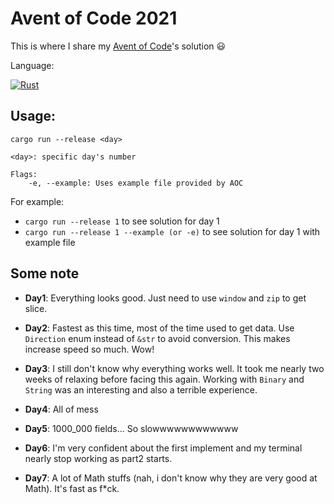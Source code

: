 # Avent of Code 2021

This is where I share my [Avent of Code](https://adventofcode.com)'s solution 😃

Language:

[![Rust](https://img.shields.io/badge/Rust%20and%20nothing%20more-ee7950.svg?style=for-the-badge&logo=rust)](#writteninrust)

## Usage:

```
cargo run --release <day>

<day>: specific day's number

Flags: 
    -e, --example: Uses example file provided by AOC
```

For example: 

- `cargo run --release 1` to see solution for day 1
- `cargo run --release 1 --example (or -e)` to see solution for day 1 with example file

## Some note

- **Day1**: Everything looks good. Just need to use `window` and `zip` to get slice.

- **Day2**: Fastest as this time, most of the time used to get data. Use `Direction` enum instead of `&str` to avoid conversion. This makes increase speed so much. Wow!

- **Day3**: I still don't know why everything works well. It took me nearly two weeks of relaxing before facing this again. Working with `Binary` and `String` was an interesting and also a terrible experience. 

- **Day4**: All of mess

- **Day5**: 1000_000 fields... So slowwwwwwwwwwww

- **Day6**: I'm very confident about the first implement and my terminal nearly stop working as part2 starts.

- **Day7**: A lot of Math stuffs (nah, i don't know why they are very good at Math). It's fast as f*ck.
